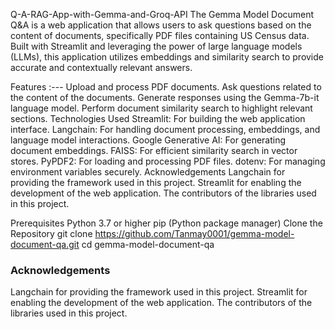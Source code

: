 Q-A-RAG-App-with-Gemma-and-Groq-API
The Gemma Model Document Q&A is a web application that allows users to ask questions based on the content of documents, specifically PDF files containing US Census data. Built with Streamlit and leveraging the power of large language models (LLMs), this application utilizes embeddings and similarity search to provide accurate and contextually relevant answers.

Features :---
Upload and process PDF documents.
Ask questions related to the content of the documents.
Generate responses using the Gemma-7b-it language model.
Perform document similarity search to highlight relevant sections.
Technologies Used
Streamlit: For building the web application interface.
Langchain: For handling document processing, embeddings, and language model interactions.
Google Generative AI: For generating document embeddings.
FAISS: For efficient similarity search in vector stores.
PyPDF2: For loading and processing PDF files.
dotenv: For managing environment variables securely.
Acknowledgements
Langchain for providing the framework used in this project. Streamlit for enabling the development of the web application. The contributors of the libraries used in this project.

Prerequisites
Python 3.7 or higher
pip (Python package manager)
Clone the Repository
git clone https://github.com/Tanmay0001/gemma-model-document-qa.git
cd gemma-model-document-qa


### Acknowledgements

Langchain for providing the framework used in this project.
Streamlit for enabling the development of the web application.
The contributors of the libraries used in this project.
